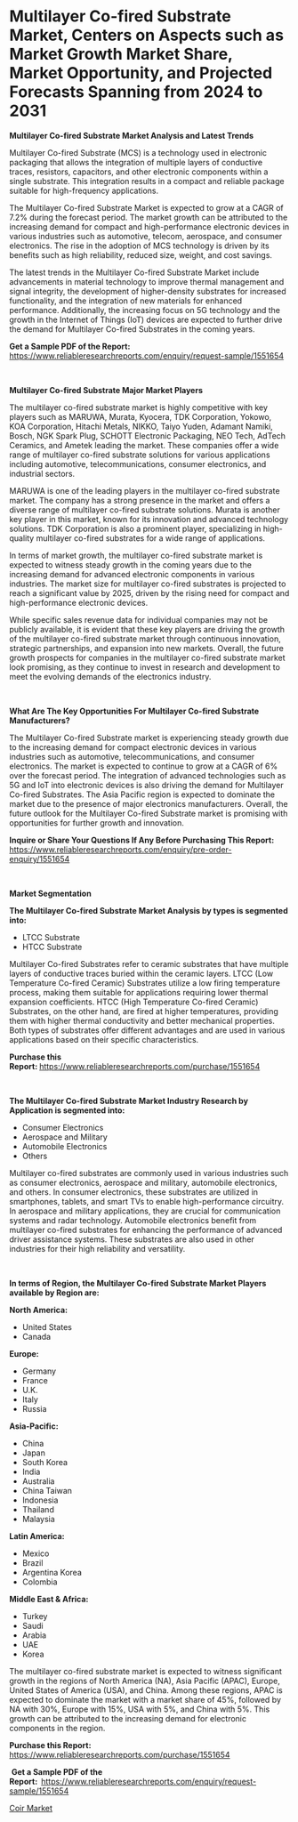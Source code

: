 <p><h1>Multilayer Co-fired Substrate Market, Centers on Aspects such as Market Growth Market Share, Market Opportunity, and Projected Forecasts Spanning from 2024 to 2031</h1></p><p><strong>Multilayer Co-fired Substrate Market Analysis and Latest Trends</strong></p>
<p><p>Multilayer Co-fired Substrate (MCS) is a technology used in electronic packaging that allows the integration of multiple layers of conductive traces, resistors, capacitors, and other electronic components within a single substrate. This integration results in a compact and reliable package suitable for high-frequency applications.</p><p>The Multilayer Co-fired Substrate Market is expected to grow at a CAGR of 7.2% during the forecast period. The market growth can be attributed to the increasing demand for compact and high-performance electronic devices in various industries such as automotive, telecom, aerospace, and consumer electronics. The rise in the adoption of MCS technology is driven by its benefits such as high reliability, reduced size, weight, and cost savings.</p><p>The latest trends in the Multilayer Co-fired Substrate Market include advancements in material technology to improve thermal management and signal integrity, the development of higher-density substrates for increased functionality, and the integration of new materials for enhanced performance. Additionally, the increasing focus on 5G technology and the growth in the Internet of Things (IoT) devices are expected to further drive the demand for Multilayer Co-fired Substrates in the coming years.</p></p>
<p><strong>Get a Sample PDF of the Report:&nbsp;</strong> <a href="https://www.reliableresearchreports.com/enquiry/request-sample/1551654">https://www.reliableresearchreports.com/enquiry/request-sample/1551654</a></p>
<p>&nbsp;</p>
<p><strong>Multilayer Co-fired Substrate Major Market Players</strong></p>
<p><p>The multilayer co-fired substrate market is highly competitive with key players such as MARUWA, Murata, Kyocera, TDK Corporation, Yokowo, KOA Corporation, Hitachi Metals, NIKKO, Taiyo Yuden, Adamant Namiki, Bosch, NGK Spark Plug, SCHOTT Electronic Packaging, NEO Tech, AdTech Ceramics, and Ametek leading the market. These companies offer a wide range of multilayer co-fired substrate solutions for various applications including automotive, telecommunications, consumer electronics, and industrial sectors.</p><p>MARUWA is one of the leading players in the multilayer co-fired substrate market. The company has a strong presence in the market and offers a diverse range of multilayer co-fired substrate solutions. Murata is another key player in this market, known for its innovation and advanced technology solutions. TDK Corporation is also a prominent player, specializing in high-quality multilayer co-fired substrates for a wide range of applications.</p><p>In terms of market growth, the multilayer co-fired substrate market is expected to witness steady growth in the coming years due to the increasing demand for advanced electronic components in various industries. The market size for multilayer co-fired substrates is projected to reach a significant value by 2025, driven by the rising need for compact and high-performance electronic devices.</p><p>While specific sales revenue data for individual companies may not be publicly available, it is evident that these key players are driving the growth of the multilayer co-fired substrate market through continuous innovation, strategic partnerships, and expansion into new markets. Overall, the future growth prospects for companies in the multilayer co-fired substrate market look promising, as they continue to invest in research and development to meet the evolving demands of the electronics industry.</p></p>
<p>&nbsp;</p>
<p><strong>What Are The Key Opportunities For Multilayer Co-fired Substrate Manufacturers?</strong></p>
<p><p>The Multilayer Co-fired Substrate market is experiencing steady growth due to the increasing demand for compact electronic devices in various industries such as automotive, telecommunications, and consumer electronics. The market is expected to continue to grow at a CAGR of 6% over the forecast period. The integration of advanced technologies such as 5G and IoT into electronic devices is also driving the demand for Multilayer Co-fired Substrates. The Asia Pacific region is expected to dominate the market due to the presence of major electronics manufacturers. Overall, the future outlook for the Multilayer Co-fired Substrate market is promising with opportunities for further growth and innovation.</p></p>
<p><strong>Inquire or Share Your Questions If Any Before Purchasing This Report:</strong> <a href="https://www.reliableresearchreports.com/enquiry/pre-order-enquiry/1551654">https://www.reliableresearchreports.com/enquiry/pre-order-enquiry/1551654</a></p>
<p>&nbsp;</p>
<p><strong>Market Segmentation</strong></p>
<p><strong>The Multilayer Co-fired Substrate Market Analysis by types is segmented into:</strong></p>
<p><ul><li>LTCC Substrate</li><li>HTCC Substrate</li></ul></p>
<p><p>Multilayer Co-fired Substrates refer to ceramic substrates that have multiple layers of conductive traces buried within the ceramic layers. LTCC (Low Temperature Co-fired Ceramic) Substrates utilize a low firing temperature process, making them suitable for applications requiring lower thermal expansion coefficients. HTCC (High Temperature Co-fired Ceramic) Substrates, on the other hand, are fired at higher temperatures, providing them with higher thermal conductivity and better mechanical properties. Both types of substrates offer different advantages and are used in various applications based on their specific characteristics.</p></p>
<p><strong>Purchase this Report:&nbsp;</strong><a href="https://www.reliableresearchreports.com/purchase/1551654">https://www.reliableresearchreports.com/purchase/1551654</a></p>
<p>&nbsp;</p>
<p><strong>The Multilayer Co-fired Substrate Market Industry Research by Application is segmented into:</strong></p>
<p><ul><li>Consumer Electronics</li><li>Aerospace and Military</li><li>Automobile Electronics</li><li>Others</li></ul></p>
<p><p>Multilayer co-fired substrates are commonly used in various industries such as consumer electronics, aerospace and military, automobile electronics, and others. In consumer electronics, these substrates are utilized in smartphones, tablets, and smart TVs to enable high-performance circuitry. In aerospace and military applications, they are crucial for communication systems and radar technology. Automobile electronics benefit from multilayer co-fired substrates for enhancing the performance of advanced driver assistance systems. These substrates are also used in other industries for their high reliability and versatility.</p></p>
<p>&nbsp;</p>
<p><strong>In terms of Region, the Multilayer Co-fired Substrate Market Players available by Region are:</strong></p>
<p>
    <p> <strong> North America: </strong>
        <ul>
            <li>United States</li>
            <li>Canada</li>
        </ul>
        </p> 
    <p> <strong> Europe: </strong>
        <ul>
            <li>Germany</li>
            <li>France</li>
            <li>U.K.</li>
            <li>Italy</li>
            <li>Russia</li>
        </ul>
        </p> 
    <p> <strong> Asia-Pacific: </strong>
        <ul>
            <li>China</li>
            <li>Japan</li>
            <li>South Korea</li>
            <li>India</li>
            <li>Australia</li>
            <li>China Taiwan</li>
            <li>Indonesia</li>
            <li>Thailand</li>
            <li>Malaysia</li>
        </ul>
        </p> 
    <p> <strong> Latin America: </strong>
        <ul>
            <li>Mexico</li>
            <li>Brazil</li>
            <li>Argentina Korea</li>
            <li>Colombia</li>
        </ul>
        </p> 
    <p> <strong> Middle East & Africa: </strong>
        <ul>
            <li>Turkey</li>
            <li>Saudi</li>
            <li>Arabia</li>
            <li>UAE</li>
            <li>Korea</li>
        </ul>
    </p>
    </p>
<p><p>The multilayer co-fired substrate market is expected to witness significant growth in the regions of North America (NA), Asia Pacific (APAC), Europe, United States of America (USA), and China. Among these regions, APAC is expected to dominate the market with a market share of 45%, followed by NA with 30%, Europe with 15%, USA with 5%, and China with 5%. This growth can be attributed to the increasing demand for electronic components in the region.</p></p>
<p><strong>Purchase this Report: </strong><a href="https://www.reliableresearchreports.com/purchase/1551654">https://www.reliableresearchreports.com/purchase/1551654</a></p>
<p>&nbsp;<strong>Get a Sample PDF of the Report:&nbsp;&nbsp;</strong><a href="https://www.reliableresearchreports.com/enquiry/request-sample/1551654">https://www.reliableresearchreports.com/enquiry/request-sample/1551654</a></p>
<p><strong></strong></p>
<p><p><a href="https://full-wildebeest-80b.notion.site/Coir-Market-Size-Market-Trends-and-Growth-Outlook-forecasted-for-period-from-2024-to-2031-7dbc4feeac8c423a83e498f6bb478fba">Coir Market</a></p></p>